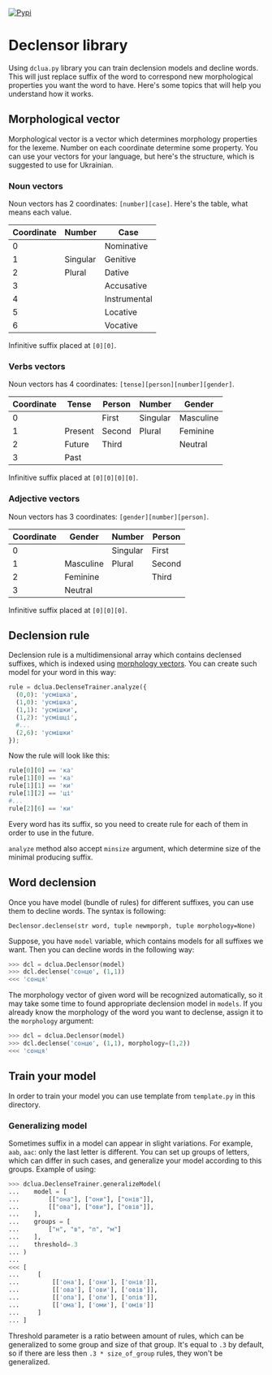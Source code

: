 [![Pypi](https://img.shields.io/pypi/v/dclua.svg)](https://pypi.python.org/pypi/dclua)

# Declensor library

Using `dclua.py` library you can train declension models and decline words. This will just replace suffix of the word to correspond new morphological properties you want the word to have. Here's some topics that will help you understand how it works.

## Morphological vector
Morphological vector is a vector which determines morphology properties for the lexeme. Number on each coordinate determine some property. You can use your vectors for your language, but here's the structure, which is suggested to use for Ukrainian.

### Noun vectors
Noun vectors has 2 coordinates: `[number][case]`. Here's the table, what means each value.

| Coordinate | Number   | Case          |
|------------|----------|---------------|
| 0          |          | Nominative    |
| 1          | Singular | Genitive      |
| 2          | Plural   | Dative        |
| 3          |          | Accusative    |
| 4          |          | Instrumental  |
| 5          |          | Locative      |
| 6          |          | Vocative      |

Infinitive suffix placed at `[0][0]`.

### Verbs vectors
Noun vectors has 4 coordinates: `[tense][person][number][gender]`.

| Coordinate | Tense    | Person        | Number   | Gender    |
|------------|----------|---------------|----------|-----------|
| 0          |          | First         | Singular | Masculine |
| 1          | Present  | Second        | Plural   | Feminine  |
| 2          | Future   | Third         |          | Neutral   |
| 3          | Past     |               |          |           |

Infinitive suffix placed at `[0][0][0][0]`.

### Adjective vectors
Noun vectors has 3 coordinates: `[gender][number][person]`.

| Coordinate | Gender    | Number   | Person        |
|------------|-----------|----------|---------------|
| 0          |           | Singular | First         |
| 1          | Masculine | Plural   | Second        |
| 2          | Feminine  |          | Third         |
| 3          | Neutral   |          |               |

Infinitive suffix placed at `[0][0][0]`.

## Declension rule
Declension rule is a multidimensional array which contains declensed suffixes, which is indexed using [morphology vectors](#morphological-vector). You can create such model for your word in this way:

```python
rule = dclua.DeclenseTrainer.analyze({
  (0,0): 'усмішка',
  (1,0): 'усмішка',
  (1,1): 'усмішки',
  (1,2): 'усмішці',
  #...
  (2,6): 'усмішки'
});
```

Now the rule will look like this:
```python
rule[0][0] == 'ка'
rule[1][0] == 'ка'
rule[1][1] == 'ки'
rule[1][2] == 'ці'
#...
rule[2][6] == 'ки'
```

Every word has its suffix, so you need to create rule for each of them in order to use in the future.

`analyze` method also accept `minsize` argument, which determine size of the minimal producing suffix.

## Word declension
Once you have model (bundle of rules) for different suffixes, you can use them to decline words. The syntax is following:
```
Declensor.declense(str word, tuple newmporph, tuple morphology=None)
```
Suppose, you have `model` variable, which contains models for all suffixes we want. Then you can decline words in the following way:
```python
>>> dcl = dclua.Declensor(model)
>>> dcl.declense('сонцю', (1,1))
<<< 'сонця'
```
The morphology vector of given word will be recognized automatically, so it may take some time to found appropriate declension model in `models`. If you already know the morphology of the word you want to declense, assign it to the `morphology` argument:
```python
>>> dcl = dclua.Declensor(model)
>>> dcl.declense('сонцю', (1,1), morphology=(1,2))
<<< 'сонця'
```

## Train your model
In order to train your model you can use template from `template.py` in this directory.

### Generalizing model
Sometimes suffix in a model can appear in slight variations. For example, `aab`, `aac`: only the last letter is different. You can set up groups of letters, which can differ in such cases, and generalize your model according to this groups. Example of using:
```python
>>> dclua.DeclenseTrainer.generalizeModel(
...    model = [
...        [["она"], ["они"], ["онів"]],
...        [["ова"], ["ови"], ["овів"]],
...    ],
...    groups = [
...        ["н", "в", "п", "м"]
...    ],
...    threshold=.3
... )
...
<<< [
...     [
...         [['она'], ['они'], ['онів']],
...         [['ова'], ['ови'], ['овів']],
...         [['опа'], ['опи'], ['опів']],
...         [['ома'], ['оми'], ['омів']]
...     ]
... ]
```

Threshold parameter is a ratio between amount of rules, which can be generalized to some group and size of that group. It's equal to `.3` by default, so if there are less then `.3 * size_of_group` rules, they won't be generalized.